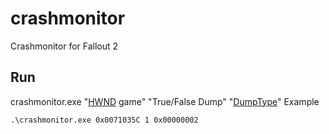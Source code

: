 # crashmonitor
Crashmonitor for Fallout 2
## Run
crashmonitor.exe "[HWND](https://docs.microsoft.com/en-us/cpp/mfc/relationship-between-a-cpp-window-object-and-an-hwnd?view=msvc-170) game" "True/False Dump" "[DumpType](https://docs.microsoft.com/en-us/windows/win32/api/minidumpapiset/ne-minidumpapiset-minidump_type)"
Example 
```
.\crashmonitor.exe 0x0071035C 1 0x00000002
```
